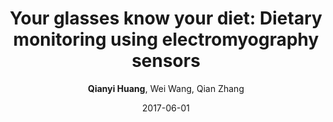 ---
title: "Your glasses know your diet: Dietary monitoring using electromyography sensors"
collection: publications
permalink: "/publication/2017-06-01"
excerpt: "Dietary monitoring can provide valuable information for disease diagnosis, body weight control, and dietary habit management, and thus it is welcomed by patients, dieters, and nutritionists. While various techniques have been used for dietary monitoring in clinical trials and user studies, they are not ready for daily use. Existing solutions either require tedious manual recording or may impede normal daily activities. In this paper, a pair of diet-aware glasses is designed. The key idea here is that when people wear glasses, the temples of the glasses are in touch with the lower part of the temporalis muscle, one of the mastication muscles. By integrating an electromyography (EMG) sensor into glasses, the glasses can measure the muscle activity of the temporalis to detect intake-related events. This paper instantiates the idea by building a prototype equipped with an EMG sensor, a microcontroller, SD shield/card and a …"
date: "2017-06-01"
venue: "IEEE Internet of Things Journal 4 (3), 705-712, 2017"
paperurl: "/files/2017-06-01.pdf"
author: "<strong>Qianyi Huang</strong>, Wei Wang, Qian Zhang"
poster: /images/publications/2017-06-01.jpg

remark:
external_url: "https://ieeexplore.ieee.org/document/7828094"
---